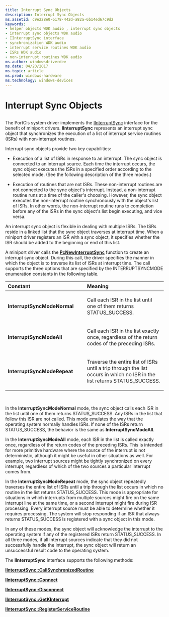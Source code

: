 ```yaml
---
title: Interrupt Sync Objects
description: Interrupt Sync Objects
ms.assetid: c9e228e0-6178-442d-a82a-6b14ed67c9d2
keywords:
- helper objects WDK audio , interrupt sync objects
- interrupt sync objects WDK audio
- IInterruptSync interface
- synchronization WDK audio
- interrupt service routines WDK audio
- ISRs WDK audio
- non-interrupt routines WDK audio
ms.author: windowsdriverdev
ms.date: 04/20/2017
ms.topic: article
ms.prod: windows-hardware
ms.technology: windows-devices
---
```


# Interrupt Sync Objects


## <span id="interrupt_sync_objects"></span><span id="INTERRUPT_SYNC_OBJECTS"></span>


The PortCls system driver implements the [IInterruptSync](https://msdn.microsoft.com/library/windows/hardware/ff536590) interface for the benefit of miniport drivers. **IInterruptSync** represents an interrupt sync object that synchronizes the execution of a list of interrupt service routines (ISRs) with non-interrupt routines.

Interrupt sync objects provide two key capabilities:

-   Execution of a list of ISRs in response to an interrupt. The sync object is connected to an interrupt source. Each time the interrupt occurs, the sync object executes the ISRs in a specified order according to the selected mode. (See the following description of the three modes.)

-   Execution of routines that are not ISRs. These non-interrupt routines are not connected to the sync object's interrupt. Instead, a non-interrupt routine runs at a time of the caller's choosing. However, the sync object executes the non-interrupt routine synchronously with the object's list of ISRs. In other words, the non-interrupt routine runs to completion before any of the ISRs in the sync object's list begin executing, and vice versa.

An interrupt sync object is flexible in dealing with multiple ISRs. The ISRs reside in a linked list that the sync object traverses at interrupt time. When a miniport driver registers an ISR with a sync object, it specifies whether the ISR should be added to the beginning or end of this list.

A miniport driver calls the [**PcNewInterruptSync**](https://msdn.microsoft.com/library/windows/hardware/ff537713) function to create an interrupt sync object. During this call, the driver specifies the manner in which the object is to traverse its list of ISRs at interrupt time. The call supports the three options that are specified by the INTERRUPTSYNCMODE enumeration constants in the following table.

<table>
<colgroup>
<col width="50%" />
<col width="50%" />
</colgroup>
<thead>
<tr class="header">
<th align="left">Constant</th>
<th align="left">Meaning</th>
</tr>
</thead>
<tbody>
<tr class="odd">
<td align="left"><p><strong>InterruptSyncModeNormal</strong></p></td>
<td align="left"><p>Call each ISR in the list until one of them returns STATUS_SUCCESS.</p></td>
</tr>
<tr class="even">
<td align="left"><p><strong>InterruptSyncModeAll</strong></p></td>
<td align="left"><p>Call each ISR in the list exactly once, regardless of the return codes of the preceding ISRs.</p></td>
</tr>
<tr class="odd">
<td align="left"><p><strong>InterruptSyncModeRepeat</strong></p></td>
<td align="left"><p>Traverse the entire list of ISRs until a trip through the list occurs in which no ISR in the list returns STATUS_SUCCESS.</p></td>
</tr>
</tbody>
</table>

 

In the **InterruptSyncModeNormal** mode, the sync object calls each ISR in the list until one of them returns STATUS\_SUCCESS. Any ISRs in the list that follow this ISR are not called. This mode emulates the way that the operating system normally handles ISRs. If none of the ISRs return STATUS\_SUCCESS, the behavior is the same as **InterruptSyncModeAll**.

In the **InterruptSyncModeAll** mode, each ISR in the list is called exactly once, regardless of the return codes of the preceding ISRs. This is intended for more primitive hardware where the source of the interrupt is not deterministic, although it might be useful in other situations as well. For example, two interrupt sources might be tightly synchronized on every interrupt, regardless of which of the two sources a particular interrupt comes from.

In the **InterruptSyncModeRepeat** mode, the sync object repeatedly traverses the entire list of ISRs until a trip through the list occurs in which no routine in the list returns STATUS\_SUCCESS. This mode is appropriate for situations in which interrupts from multiple sources might fire on the same interrupt line at the same time, or a second interrupt might fire during ISR processing. Every interrupt source must be able to determine whether it requires processing. The system will stop responding if an ISR that always returns STATUS\_SUCCESS is registered with a sync object in this mode.

In any of these modes, the sync object will acknowledge the interrupt to the operating system if any of the registered ISRs return STATUS\_SUCCESS. In all three modes, if all interrupt sources indicate that they did not successfully handle the interrupt, the sync object will return an unsuccessful result code to the operating system.

The **IInterruptSync** interface supports the following methods:

[**IInterruptSync::CallSynchronizedRoutine**](https://msdn.microsoft.com/library/windows/hardware/ff536592)

[**IInterruptSync::Connect**](https://msdn.microsoft.com/library/windows/hardware/ff536594)

[**IInterruptSync::Disconnect**](https://msdn.microsoft.com/library/windows/hardware/ff536597)

[**IInterruptSync::GetKInterrupt**](https://msdn.microsoft.com/library/windows/hardware/ff536599)

[**IInterruptSync::RegisterServiceRoutine**](https://msdn.microsoft.com/library/windows/hardware/ff536600)

 

 




